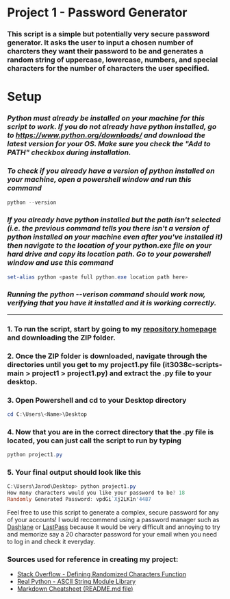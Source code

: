 # Project 1 - Password Generator

### This script is a simple but potentially very secure password generator. It asks the user to input a chosen number of charcters they want their password to be and generates a random string of uppercase, lowercase, numbers, and special characters for the number of characters the user specified.


# Setup

### *Python must already be installed on your machine for this script to work. If you do not already have python installed, go to https://www.python.org/downloads/ and download the latest version for your OS. Make sure you check the "Add to PATH" checkbox during installation.*

### *To check if you already have a version of python installed on your machine, open a powershell window and run this command*
```powershell
python --version
```
### *If you already have python installed but the path isn't selected (i.e. the previous command tells you there isn't a version of python installed on your machine even after you've installed it) then navigate to the location of your python.exe file on your hard drive and copy its location path. Go to your powershell window and use this command*
```powershell
set-alias python <paste full python.exe location path here> 
```
### *Running the python --verison command should work now, verifying that you have it installed and it is working correctly.*

---

### 1. To run the script, start by going to my [repository homepage](https://github.com/uc-wilso6jm/it3038c-scripts) and downloading the ZIP folder.
### 2. Once the ZIP folder is downloaded, navigate through the directories until you get to my project1.py file (it3038c-scripts-main > project1 > project1.py) and extract the .py file to your desktop.
### 3. Open Powershell and cd to your Desktop directory
```powershell
cd C:\Users\<Name>\Desktop
```
### 4. Now that you are in the correct directory that the .py file is located, you can just call the script to run by typing
```powershell
python project1.py
```

### 5. Your final output should look like this
```powershell
C:\Users\Jarod\Desktop> python project1.py
How many characters would you like your password to be? 18
Randomly Generated Password: vpdGi`Xj2LK1n'4487
```

Feel free to use this script to generate a complex, secure password for any of your accounts! I would reccommend using a password manager such as [Dashlane](https://www.dashlane.com/) or [LastPass](https://www.lastpass.com/) because it would be very difficult and annoying to try and memorize say a 20 character password for your email when you need to log in and check it everyday.


### Sources used for reference in creating my project:
- [Stack Overflow - Defining Randomized Characters Function](https://stackoverflow.com/questions/2257441/random-string-generation-with-upper-case-letters-and-digits)
- [Real Python - ASCII String Module Library](https://realpython.com/python-encodings-guide/)
- [Markdown Cheatsheet (README.md file)](https://github.com/adam-p/markdown-here/wiki/Markdown-Cheatsheet)